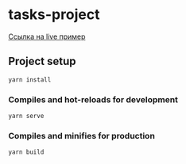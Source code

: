 # tasks-project

[Ссылка на live пример](https://hakkoid.github.io/)

## Project setup
```
yarn install
```

### Compiles and hot-reloads for development
```
yarn serve
```

### Compiles and minifies for production
```
yarn build
```
